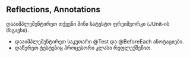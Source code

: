 ## Reflections, Annotations

დააიმპლემენტირეთ თქვენი მინი სატესტო ფრეიმვორკი (JUnit-ის მსგავსი).
* დააიმპლემენტირეთ საკუთარი @Test და @BeforeEach ანოტაციები.
* დაწერეთ ტესტებიც პროცესორი კლასი რეფლექშენით. 